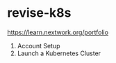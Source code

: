 # revise-k8s

https://learn.nextwork.org/portfolio

1. Account Setup
2. Launch a Kubernetes Cluster
